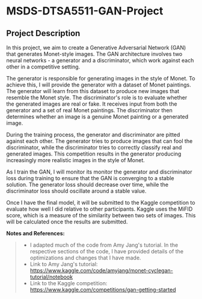 # MSDS-DTSA5511-GAN-Project

## Project Description

In this project, we aim to create a Generative Adversarial Network (GAN) that generates Monet-style images. The GAN architecture involves two neural networks - a generator and a discriminator, which work against each other in a competitive setting.

The generator is responsible for generating images in the style of Monet. To achieve this, I will provide the generator with a dataset of Monet paintings. The generator will learn from this dataset to produce new images that resemble the Monet style. The discriminator's role is to evaluate whether the generated images are real or fake. It receives input from both the generator and a set of real Monet paintings. The discriminator then determines whether an image is a genuine Monet painting or a generated image.

During the training process, the generator and discriminator are pitted against each other. The generator tries to produce images that can fool the discriminator, while the discriminator tries to correctly classify real and generated images. This competition results in the generator producing increasingly more realistic images in the style of Monet.

As I train the GAN, I will monitor its monitor the generator and discriminator loss during training to ensure that the GAN is converging to a stable solution. The generator loss should decrease over time, while the discriminator loss should oscillate around a stable value.

Once I have the final model, it will be submitted to the Kaggle competition to evaluate how well I did relative to other participants. Kaggle uses the MiFID score, which is a measure of the similarity between two sets of images. This will be calculated once the results are submitted.

**Notes and References:**
> * I adapted much of the code from Amy Jang's tutorial. In the respective sections of the code, I have provided details of the optimizations and changes that I have made. 
> * Link to Amy Jang's tutorial: https://www.kaggle.com/code/amyjang/monet-cyclegan-tutorial/notebook
> * Link to the Kaggle competition: https://www.kaggle.com/competitions/gan-getting-started
